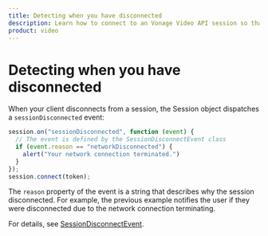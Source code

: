 ```yaml
--- 
title: Detecting when you have disconnected 
description: Learn how to connect to an Vonage Video API session so that participants can use audio, video, and messaging functionality in your web application.
product: video 
---
```


# Detecting when you have disconnected

When your client disconnects from a session, the Session object dispatches a `sessionDisconnected` event:

```js
session.on("sessionDisconnected", function (event) {
  // The event is defined by the SessionDisconnectEvent class
  if (event.reason == "networkDisconnected") {
    alert("Your network connection terminated.")
  }
});
session.connect(token);
```

The `reason` property of the event is a string that describes why the session disconnected. For example, the previous example notifies the user if they were disconnected due to the network connection terminating.

For details, see [SessionDisconnectEvent](/sdk/stitch/video-js-reference/SessionDisconnectEvent.html).
